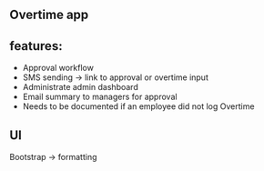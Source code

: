 ## Overtime app

## features:
- Approval workflow
- SMS sending -> link to approval or overtime input
- Administrate admin dashboard
- Email summary to managers for approval
- Needs to be documented if an employee did not log Overtime

## UI
Bootstrap -> formatting
